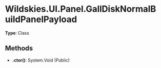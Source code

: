 ﻿# Wildskies.UI.Panel.GallDiskNormalBuildPanelPayload

**Type**: Class

## Methods

- **.ctor()**: System.Void (Public)

